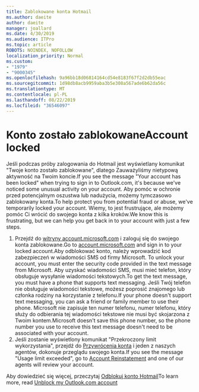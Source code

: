 ```yaml
---
title: Zablokowane konta Hotmail
ms.author: daeite
author: daeite
manager: joallard
ms.date: 4/30/2019
ms.audience: ITPro
ms.topic: article
ROBOTS: NOINDEX, NOFOLLOW
localization_priority: Normal
ms.custom:
- "1979"
- "9000345"
ms.openlocfilehash: 9a96bb18d06814164cd54e8183f67f2d2db55eac
ms.sourcegitcommit: 1d98db8acb9959aba3b5e308a567ade6b62da56c
ms.translationtype: MT
ms.contentlocale: pl-PL
ms.lasthandoff: 08/22/2019
ms.locfileid: "36546097"
---
```

# <a name="account-locked"></a><span data-ttu-id="14102-102">Konto zostało zablokowane</span><span class="sxs-lookup"><span data-stu-id="14102-102">Account locked</span></span>

<span data-ttu-id="14102-103">Jeśli podczas próby zalogowania do Hotmail jest wyświetlany komunikat "Twoje konto zostało zablokowane", dlatego Zauważyliśmy nietypową aktywność na Twoim koncie.</span><span class="sxs-lookup"><span data-stu-id="14102-103">If you see the message "Your account has been locked" when trying to sign in to Outlook.com, it's because we've noticed some unusual activity on your account.</span></span> <span data-ttu-id="14102-104">Aby pomóc w ochronie przed potencjalnym oszustwa lub nadużycia, możemy tymczasowo zablokowany konta.</span><span class="sxs-lookup"><span data-stu-id="14102-104">To help protect you from potential fraud or abuse, we've temporarily locked your account.</span></span> <span data-ttu-id="14102-105">Wiemy, to jest frustrujące, ale możemy pomóc Ci wrócić do swojego konta z kilka kroków.</span><span class="sxs-lookup"><span data-stu-id="14102-105">We know this is frustrating, but we can help you get back in to your account with just a few steps.</span></span>

1. <span data-ttu-id="14102-106">Przejdź do [witryny account.microsoft.com](https://go.microsoft.com/fwlink/?linkid=2090484) i zaloguj się do swojego konta zablokowane.</span><span class="sxs-lookup"><span data-stu-id="14102-106">Go to [account.microsoft.com](https://go.microsoft.com/fwlink/?linkid=2090484) and sign in to your locked account.</span></span><span data-ttu-id="14102-107">Aby odblokować konto, należy wprowadzić kod zabezpieczeń w wiadomości SMS od firmy Microsoft.</span><span class="sxs-lookup"><span data-stu-id="14102-107"> To unlock your account, you must enter the security code provided in the text message from Microsoft.</span></span> <span data-ttu-id="14102-108">Aby uzyskać wiadomości SMS, musi mieć telefon, który obsługuje wysyłanie wiadomości tekstowych.</span><span class="sxs-lookup"><span data-stu-id="14102-108">To get the text message, you must have a phone that supports text messaging.</span></span> <span data-ttu-id="14102-109">Jeśli Twój telefon nie obsługuje wiadomości tekstowe, możesz poprosić znajomego lub członka rodziny na korzystanie z telefonu.</span><span class="sxs-lookup"><span data-stu-id="14102-109">If your phone doesn't support text messaging, you can ask a friend or family member to use their phone.</span></span> <span data-ttu-id="14102-110">Microsoft nie zapisuje ten numer telefonu, numer telefonu, który służy do odbierania tej wiadomości tekstowe nie musi być skojarzona z Twoim kontem.</span><span class="sxs-lookup"><span data-stu-id="14102-110">Microsoft doesn't save this phone number, so the phone number you use to receive this text message doesn't need to be associated with your account.</span></span>
2. <span data-ttu-id="14102-111">Jeśli zostanie wyświetlony komunikat "Przekroczony limit wykorzystania", przejdź do [Przywrócenia konta](https://go.microsoft.com/fwlink/?linkid=2090483) i jeden z naszych agentów, dokonuje przeglądu swojego konta.</span><span class="sxs-lookup"><span data-stu-id="14102-111">If you see the message "Usage limit exceeded", go to [Account Reinstatement](https://go.microsoft.com/fwlink/?linkid=2090483) and one of our agents will review your account.</span></span>

<span data-ttu-id="14102-112">Aby dowiedzieć się więcej, przeczytaj [Odblokuj konto Hotmail](https://support.office.com/article/f4ad2701-d166-4d8b-8a6a-9af2a1f8a4c4?wt.mc_id=Office_Outlook_com_Alchemy)</span><span class="sxs-lookup"><span data-stu-id="14102-112">To learn more, read [Unblock my Outlook.com account](https://support.office.com/article/f4ad2701-d166-4d8b-8a6a-9af2a1f8a4c4?wt.mc_id=Office_Outlook_com_Alchemy)</span></span> 